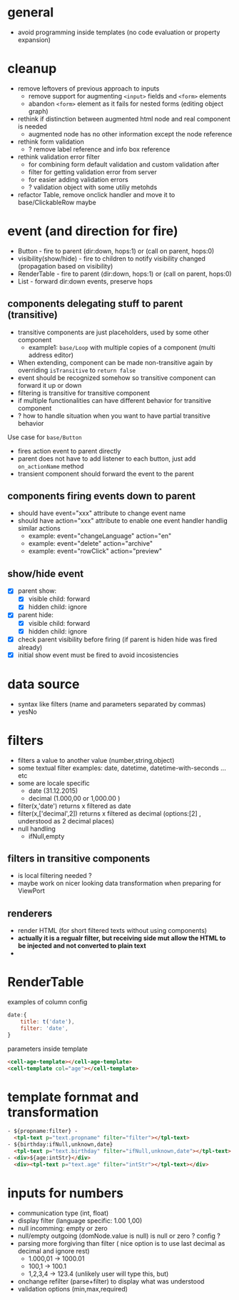 # general
 - avoid programming inside templates (no code evaluation or property expansion)


# cleanup
 - remove leftovers of previous approach to inputs 
   - remove support for augmenting `<input>` fields and `<form>` elements 
   - abandon `<form>` element as it fails for nested forms (editing object graph)
 - rethink if distinction between augmented html node and real component is needed
   - augmented node has no other information except the node reference
 - rethink form validation
   - ? remove label reference and info box reference
 - rethink validation error filter
   - for combining form default validation and custom validation after
   - filter for getting validation error from server
   - for easier adding validation errors
   - ? validation object with some utiliy metohds
 - refactor Table, remove onclick handler and move it to base/ClickableRow maybe

# event (and direction for fire)
 - Button - fire to parent (dir:down, hops:1) or (call on parent, hops:0)
 - visibility(show/hide) - fire to children to notify visibility changed (propagation based on visibility)
 - RenderTable - fire to parent (dir:down, hops:1) or (call on parent, hops:0)
 - List - forward dir:down events, preserve hops

## components delegating stuff to parent (transitive)
 - transitive components are just placeholders, used by some other component
   - example1: `base/Loop` with multiple copies of a component (multi address editor)
 - When extending, component can be made non-transitive again by overriding `isTransitive` to `return false`
 - event should be recognized somehow so transitive component can forward it up or down
 - filtering is transitive for transitive component
 - if multiple functionalities can have different behavior for transitive component
  - ? how to handle situation when you want to have partial transitive behavior

Use case for `base/Button` 
 - fires action event to parent directly
 - parent does not have to add listener to each button, just add `on_actionName` method
 - transient component should forward the event to the parent

## components firing events down to parent
 - should have event="xxx" attribute to change event name
 - should have action="xxx" attribute to enable one event handler handlig similar actions
   - example: event="changeLanguage" action="en"
   - example: event="delete" action="archive"
   - example: event="rowClick" action="preview"


## show/hide event
 - [x] parent show:
   - [x] visible child: forward
   - [x] hidden  child: ignore
 - [x] parent hide:
   - [x] visible child: forward
   - [x] hidden  child: ignore
 - [x] check parent visibility before firing (if parent is hiden hide was fired already)
 - [x] initial show event must be fired to avoid incosistencies

# data source
 - syntax like filters (name and parameters separated by commas)
 - yesNo

# filters
 - filters a value to another value (number,string,object) 
 - some textual filter examples: date, datetime, datetime-with-seconds ... etc 
 - some are locale specific
   - date (31.12.2015)
   - decimal (1.000,00 or 1,000.00 )
 - filter(x,'date') returns x filtered as date 
 - filter(x,['decimal',2]) returns x filtered as decimal (options:[2] , understood as 2 decimal places)
 - null handling
   - ifNull,empty 

## filters in transitive components
 - is local filtering needed ? 
 - maybe work on nicer looking data transformation when preparing for ViewPort

## renderers
 - render HTML (for short filtered texts without using components)
 - __actually it is a regualr filter, but receiving side mut allow the HTML to be injected and not converted to plain text__
 - 

# RenderTable
examples of column config
```javascript
date:{
    title: t('date'),
    filter: 'date',
}
```

parameters inside template
```html
<cell-age-template></cell-age-template>
<cell-template col="age"></cell-template>
```

# template fornmat and transformation
```html
- ${propname:filter} -
  <tpl-text p="text.propname" filter="filter"></tpl-text>
- ${birthday:ifNull,unknown,date}
  <tpl-text p="text.birthday" filter="ifNull,unknown,date"></tpl-text>
- <div>${age:intStr}</div>
  <div><tpl-text p="text.age" filter="intStr"></tpl-text></div>
```

# inputs for numbers
 - communication type (int, float)
  - display filter (language specific: 1.00 1,00)
  - null incomming: empty or zero
  - null/empty outgoing (domNode.value is null) is null or zero ? config ?
  - parsing more forgiving than filter ( nice option is to use last decimal as decimal and ignore rest)
    - 1.000,01 -> 1000.01
    - 100,1 -> 100.1
    - 1,2,3,4 -> 123.4 (unlikely user will type this, but)
  - onchange refilter (parse+filter) to display what was understood
  - validation options (min,max,required)



